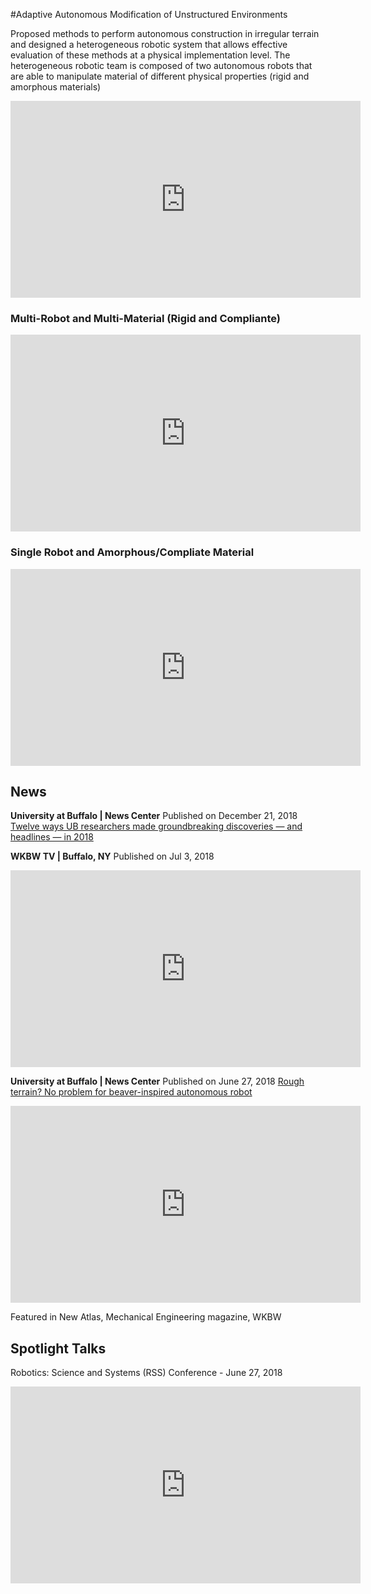 #Adaptive Autonomous Modification of Unstructured Environments

Proposed methods to perform autonomous construction in irregular terrain and designed a heterogeneous robotic system that allows effective evaluation of these methods at a physical implementation level. The heterogeneous robotic team is composed of two autonomous robots that are able to manipulate material of different physical properties (rigid and amorphous materials)

<iframe width="560" height="315" src="https://www.youtube.com/embed/PXaKOsIyeo8?start=11" frameborder="0" allow="accelerometer; autoplay; encrypted-media; gyroscope; picture-in-picture" allowfullscreen></iframe>


### Multi-Robot and Multi-Material (Rigid and Compliante)

<iframe width="560" height="315" src="https://www.youtube.com/embed/xAjEsM_ePN4?start=3" frameborder="0" allow="accelerometer; autoplay; encrypted-media; gyroscope; picture-in-picture" allowfullscreen></iframe>


### Single Robot and Amorphous/Compliate Material


<iframe width="560" height="315" src="https://www.youtube.com/embed/7tjbrfLna8A?start=11" frameborder="0" allow="accelerometer; autoplay; encrypted-media; gyroscope; picture-in-picture" allowfullscreen></iframe>


## News

**University at Buffalo | News Center**
Published on December 21, 2018
[Twelve ways UB researchers made groundbreaking discoveries — and headlines — in 2018](http://www.buffalo.edu/news/releases/2018/12/025.html?utm_source=linkedin&utm_medium=social&utm_campaign=na_org_december__research_jd&linkId=100000004486963)

**WKBW TV | Buffalo, NY**
Published on Jul 3, 2018
<iframe width="560" height="315" src="https://www.youtube.com/embed/F5m9aVQ-gg0" frameborder="0" allow="accelerometer; autoplay; encrypted-media; gyroscope; picture-in-picture" allowfullscreen></iframe>

**University at Buffalo | News Center**
Published on June 27, 2018
[Rough terrain? No problem for beaver-inspired autonomous robot](http://www.buffalo.edu/news/releases/2018/06/017.html)
<iframe width="560" height="315" src="https://www.youtube.com/embed/c9hNP0AxsJE" frameborder="0" allow="accelerometer; autoplay; encrypted-media; gyroscope; picture-in-picture" allowfullscreen></iframe>

Featured in New Atlas, Mechanical Engineering magazine, WKBW

## Spotlight Talks
Robotics: Science and Systems (RSS) Conference - June 27, 2018

<iframe width="560" height="315" src="https://www.youtube.com/embed/mBEhcmhvUdA?start=2904" frameborder="0" allow="accelerometer; autoplay; encrypted-media; gyroscope; picture-in-picture" allowfullscreen></iframe>

<!--- ```markdown
Syntax highlighted code block


# Header 1
## Header 2
### Header 3

- Bulleted
- List

1. Numbered
2. List

**Bold** and _Italic_ and `Code` text

[Link](url) and ![Image](src)
```

For more details see [GitHub Flavored Markdown](https://guides.github.com/features/mastering-markdown/).

### Jekyll Themes

Your Pages site will use the layout and styles from the Jekyll theme you have selected in your [repository settings](https://github.com/mairasaboia/mairasaboia.github.io/settings). The name of this theme is saved in the Jekyll `_config.yml` configuration file.

### Support or Contact

Having trouble with Pages? Check out our [documentation](https://help.github.com/categories/github-pages-basics/) or [contact support](https://github.com/contact) and we’ll help you sort it out.---> 
